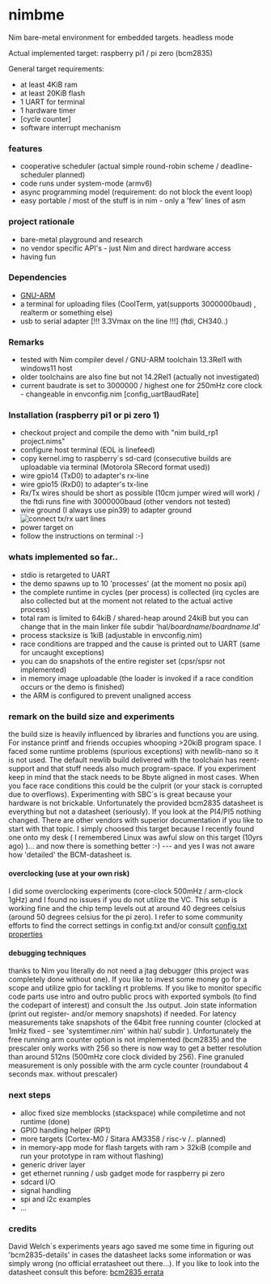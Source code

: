 # nimbme
Nim bare-metal environment for embedded targets. headless mode

Actual implemented target: raspberry pi1 / pi zero (bcm2835)

General target requirements:
- at least 4KiB ram
- at least 20KiB flash
- 1 UART for terminal
- 1 hardware timer
- [cycle counter]
- software interrupt mechanism

### features
- cooperative scheduler (actual simple round-robin scheme / deadline-scheduler planned)
- code runs under system-mode (armv6)
- async programming model (requirement: do not block the event loop)
- easy portable / most of the stuff is in nim - only a 'few' lines of asm

### project rationale
- bare-metal playground and research
- no vendor specific API's - just Nim and direct hardware access
- having fun

### Dependencies
- [GNU-ARM](https://developer.arm.com/downloads/-/arm-gnu-toolchain-downloads)
- a terminal for uploading files (CoolTerm, yat(supports 3000000baud) , realterm or something else)
- usb to serial adapter [!!! 3.3Vmax on the line !!!] (ftdi, CH340..)

### Remarks
- tested with Nim compiler devel / GNU-ARM toolchain 13.3Rel1 with windows11 host 
- older toolchains are also fine but not 14.2Rel1 (actually not investigated)
- current baudrate is set to 3000000 / highest one for 250mHz core clock - changeable in envconfig.nim [config_uartBaudRate] 

### Installation (raspberry pi1 or pi zero 1)
- checkout project and compile the demo with "nim build_rp1 project.nims" 
- configure host terminal (EOL is linefeed)
- copy kernel.img to raspberry´s sd-card (consecutive builds are uploadable via terminal (Motorola SRecord format used))
- wire gpio14 (TxD0) to adapter's rx-line
- wire gpio15 (RxD0) to adapter's tx-line
- Rx/Tx wires should be short as possible (10cm jumper wired will work) / the ftdi runs fine with 3000000baud (other vendors not tested)
- wire ground (I always use pin39) to adapter ground
![connect tx/rx uart lines](../assets/pi_zero_wiring.png)
- power target on
- follow the instructions on terminal :-)

### whats implemented so far..
- stdio is retargeted to UART
- the demo spawns up to 10 'processes' (at the moment no posix api)
- the complete runtime in cycles (per process) is collected (irq cycles are also collected but at the moment not related to the actual active process)
- total ram is limited to 64kiB / shared-heap around 24kiB but you can change that in the main linker file subdir 'hal/_boardname_/_boardname_.ld'
- process stacksize is 1kiB (adjustable in envconfig.nim)
- race conditions are trapped and the cause is printed out to UART (same for uncaught exceptions)
- you can do snapshots of the entire register set (cpsr/spsr not implemented)
- in memory image uploadable (the loader is invoked if a race condition occurs or the demo is finished)
- the ARM is configured to prevent unaligned access

### remark on the build size and experiments
the build size is heavily influenced by libraries and functions you are using. For instance printf and friends occupies whooping >20kiB program space.
I faced some runtime problems (spurious exceptions) with newlib-nano so it is not used. The default newlib build delivered with the toolchain has reent-support and that stuff needs also much program-space.
If you experiment keep in mind that the stack needs to be 8byte aligned in most cases. When you face race conditions this could be the culprit (or your stack is corrupted due to overflows). Experimenting with SBC´s is great because your hardware is not brickable. 
Unfortunately the provided bcm2835 datasheet is everything but not a datasheet (seriously). If you look at the PI4/PI5 nothing changed. There are other vendors with superior documentation if you like to start with that topic. I simply choosed this target because I recently found one onto my desk ( I remembered Linux was awful slow on this target (10yrs ago) )... and now there is something better :-) --- and yes I was not aware how 'detailed' the BCM-datasheet is.

#### overclocking (use at your own risk)
I did some overclocking experiments (core-clock 500mHz / arm-clock 1gHz) and I found no issues if you do not utilize the VC. This setup is working fine and the chip temp levels out at around 40 degrees celsius (around 50 degrees celsius for the pi zero). I refer to some community efforts to find the correct settings in config.txt and/or consult [config.txt properties](https://www.raspberrypi.com/documentation/computers/config_txt.html)

#### debugging techniques
thanks to Nim you literally do not need a jtag debugger (this project was completely done without one). If you like to invest some money go for a scope and utilize gpio for tackling rt problems.
If you like to monitor specific code parts use intro and outro public procs with exported symbols (to find the codepart of interest) and consult the .lss output. Join state information (print out register- and/or memory snapshots) if needed. For latency measurements take snapshots of the 64bit free running counter (clocked at 1mHz fixed - see 'systemtimer.nim' within hal/ subdir ). Unfortunately the free running arm counter option is not implemented (bcm2835) and the prescaler only works with 256 so there is now way to get a better resolution than around 512ns (500mHz core clock divided by 256). Fine granuled measurement is only possible with the arm cycle counter (roundabout 4 seconds max. without prescaler) 

### next steps
- alloc fixed size memblocks (stackspace) while compiletime and not runtime (done)
- GPIO handling helper (RP1)
- more targets (Cortex-M0 / Sitara AM3358 / risc-v /.. planned)
- in memory-app mode for flash targets with ram > 32kiB (compile and run your prototype in ram without flashing)
- generic driver layer
- get ethernet running / usb gadget mode for raspberry pi zero
- sdcard I/O
- signal handling
- spi and i2c examples
- ...

### credits
David Welch´s experiments years ago saved me some time in figuring out 'bcm2835-details' in cases the datasheet lacks some information or was simply wrong (no official erratasheet out there...). If you like to look into the datasheet consult this before: [bcm2835 errata](https://elinux.org/BCM2835_datasheet_errata)